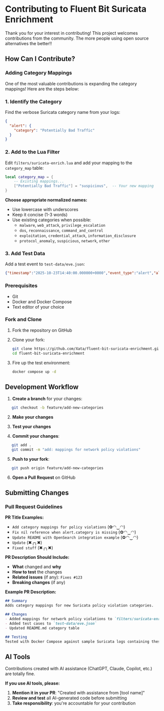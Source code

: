 # Contributing to Fluent Bit Suricata Enrichment

Thank you for your interest in contributing! This project welcomes contributions from the community. The more people using open source alternatives the better!!

## How Can I Contribute?

### Adding Category Mappings

One of the most valuable contributions is expanding the category mappings! Here are the steps below:

### 1. Identify the Category

Find the verbose Suricata category name from your logs:

```json
{
  "alert": {
    "category": "Potentially Bad Traffic"
  }
}
```

### 2. Add to the Lua Filter

Edit `filters/suricata-enrich.lua` and add your mapping to the `category_map` table:
```lua
local category_map = {
    -- Existing mappings...
    ["Potentially Bad Traffic"] = "suspicious",  -- Your new mapping
}
```

**Choose appropriate normalized names:**

- Use lowercase with underscores
- Keep it concise (1-3 words)
- Use existing categories when possible:
  - `malware`, `web_attack`, `privilege_escalation`
  - `dos`, `reconnaissance`, `command_and_control`
  - `exploitation`, `credential_attack`, `information_disclosure`
  - `protocol_anomaly`, `suspicious`, `network`, `other`

### 3. Add Test Data

Add a test event to `test-data/eve.json`:

```json
{"timestamp":"2025-10-23T14:40:00.000000+0000","event_type":"alert","alert":{"category":"Potentially Bad Traffic","severity":3}}
```

### Prerequisites

- Git
- Docker and Docker Compose
- Text editor of your choice

### Fork and Clone

1. Fork the repository on GitHub
2. Clone your fork:

    ```zsh
    git clone https://github.com/Xata/fluent-bit-suricata-enrichment.git
    cd fluent-bit-suricata-enrichment
    ```
3. Fire up the test environment:

    ```zsh
    docker compose up -d
    ```

## Development Workflow

1. **Create a branch** for your changes:
```bash
   git checkout -b feature/add-new-categories
```

2. **Make your changes**

3. **Test your changes**

4. **Commit your changes**:
```zsh
   git add .
   git commit -m "add: mappings for network policy violations"
```

5. **Push to your fork**:
```zsh
   git push origin feature/add-new-categories
```

6. **Open a Pull Request** on GitHub

## Submitting Changes

### Pull Request Guidelines

**PR Title Examples:**
- `Add category mappings for policy violations` (✿◠‿◠)
- `Fix nil reference when alert.category is missing` (✿◠‿◠)
- `Update README with OpenSearch integration example` (✿◠‿◠)
- `Update` (✖╭╮✖)
- `Fixed stuff` (✖╭╮✖)

**PR Description Should Include:**
- **What** changed and **why**
- **How to test** the changes
- **Related issues** (if any): `Fixes #123`
- **Breaking changes** (if any)

**Example PR Description:**
```markdown
## Summary
Adds category mappings for new Suricata policy violation categories.

## Changes
- Added mappings for network policy violations to `filters/suricata-enrich.lua`
- Added test cases to `test-data/eve.json`
- Updated README.md category table

## Testing
Tested with Docker Compose against sample Suricata logs containing these categories.

```

## AI Tools

Contributions created with AI assistance (ChatGPT, Claude, Copilot, etc.) are totally fine.

**If you use AI tools, please:**

1. **Mention it in your PR**: "Created with assistance from [tool name]"
2. **Review and test** all AI-generated code before submitting
3. **Take responsibility**: you're accountable for your contribution
